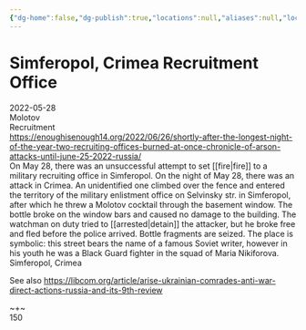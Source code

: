 ```yaml
---
{"dg-home":false,"dg-publish":true,"locations":null,"aliases":null,"location":"Selvinsky str. in Simferopol","title":"Simferopol, Crimea Recruitment Office","tag":"molotov, recruitment","date":"2022-05-28","permalink":"/simferopol-crimea-recruitment-office/","dgHomeLink":true,"dgPassFrontmatter":true}
---
```



# Simferopol, Crimea Recruitment Office

2022-05-28  
Molotov  
Recruitment  
https://enoughisenough14.org/2022/06/26/shortly-after-the-longest-night-of-the-year-two-recruiting-offices-burned-at-once-chronicle-of-arson-attacks-until-june-25-2022-russia/  
On May 28, there was an unsuccessful attempt to set [[fire|fire]] to a military recruiting office in Simferopol. On the night of May 28, there was an attack in Crimea. An unidentified one climbed over the fence and entered the territory of the military enlistment office on Selvinsky str. in Simferopol, after which he threw a Molotov cocktail through the basement window. The bottle broke on the window bars and caused no damage to the building. The watchman on duty tried to [[arrested|detain]] the attacker, but he broke free and fled before the police arrived. Bottle fragments are seized. The place is symbolic: this street bears the name of a famous Soviet writer, however in his youth he was a Black Guard fighter in the squad of Maria Nikiforova.  
Simferopol, Crimea

See also https://libcom.org/article/arise-ukrainian-comrades-anti-war-direct-actions-russia-and-its-9th-review

~+~  
150
